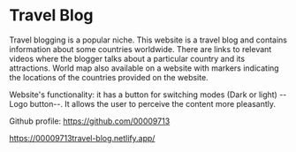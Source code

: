 # Travel Blog

Travel blogging is a popular niche. This website is a travel blog and contains information about some countries worldwide. There are links to relevant videos where the blogger talks about a particular country and its attractions. World map also available on a website with markers indicating the locations of the countries provided on the website.

Website's functionality: it has a button for switching modes (Dark or light) --Logo button--. It allows the user to perceive the content more pleasantly.

Github profile: https://github.com/00009713

https://00009713travel-blog.netlify.app/
